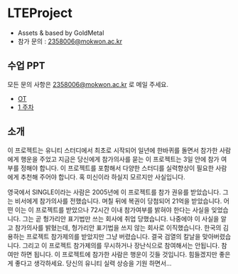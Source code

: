 # LTEProject

- Assets &amp; based by GoldMetal
- 참가 문의 : <2358006@mokwon.ac.kr>

## 수업 PPT
모든 문의 사항은 <2358006@mokwon.ac.kr> 로 메일 주세요.
- [OT](https://docs.google.com/presentation/d/1HoeghFjhRJanzUioQRCbIZEAF4lV7u8g0_umjY0BWxY/) 
- [1 주차](https://docs.google.com/presentation/d/107gYbdRnOS0gAFrYrHZuLbidG8qymd8y-ixp79lCbcE)

## 소개
이 프로젝트는 유니티 스터디에서 최초로 시작되어 일년에 한바퀴를 돌면서 참가한 사람에게 행운을 주었고 지금은 당신에게 참가의사를 묻는 이 프로젝트는 3일 안에 참가 여부를 정해야 합니다. 이 프로젝트를 포함해서 다양한 스터디를 실력향상이 필요한 사람에게 추천해 주어야 합니다. 혹 미신이라 하실지 모르지만 사실입니다.

영국에서 SINGLE이라는 사람은 2005년에 이 프로젝트를 참가 권유를 받았습니다. 그는 비서에게 참가의사를 전했습니다. 며칠 뒤에 복권이 당첨되어 21억을 받았습니다. 어떤 이는 이 프로젝트를 받았으나 72시간 이내 참가여부를 밝혀야 한다는 사실을 잊었습니다. 그는 곧 헝가리안 표기법만 쓰는 회사에 취업 당했습니다. 나중에야 이 사실을 알고 참가의사를 밝혔는데, 헝가리안 표기법을 쓰지 않는 회사로 이직했습니다. 한국의 김용하는 프로젝트 참가제의를 받았지만 그냥 버렸습니다. 결국 검열의 칼날을 맞아버렸습니다. 그리고 이 프로젝트 참가제의를 무시하거나 장난식으로 참여해서는 안됩니다. 참여만 하면 됩니다. 이 프로젝트에 참가한 사람은 행운이 깃들 것입니다. 힘들겠지만 좋은게 좋다고 생각하세요. 당신의 유니티 실력 상승을 기원 하면서...   